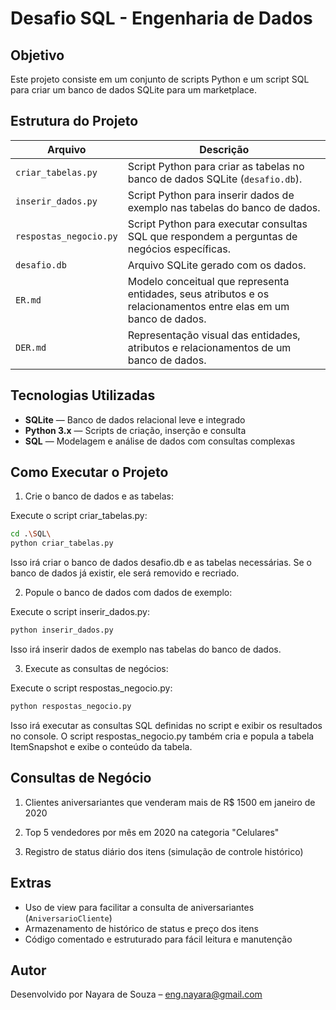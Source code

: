 # Desafio SQL - Engenharia de Dados

## Objetivo

Este projeto consiste em um conjunto de scripts Python e um script SQL para criar um banco de dados SQLite para um marketplace.


## Estrutura do Projeto
| Arquivo              | Descrição |
|----------------------|-----------|
| `criar_tabelas.py`   | Script Python para criar as tabelas no banco de dados SQLite (`desafio.db`). |
| `inserir_dados.py`   | Script Python para inserir dados de exemplo nas tabelas do banco de dados. |
| `respostas_negocio.py` | Script Python para executar consultas SQL que respondem a perguntas de negócios específicas. |
| `desafio.db`| Arquivo SQLite gerado com os dados. |
| `ER.md` | Modelo conceitual que representa entidades, seus atributos e os relacionamentos entre elas em um banco de dados. |
| `DER.md`| Representação visual das entidades, atributos e relacionamentos de um banco de dados.|

## Tecnologias Utilizadas
- **SQLite** — Banco de dados relacional leve e integrado
- **Python 3.x** — Scripts de criação, inserção e consulta
- **SQL** — Modelagem e análise de dados com consultas complexas


## Como Executar o Projeto

1) Crie o banco de dados e as tabelas:

Execute o script criar_tabelas.py:

```bash
cd .\SQL\
python criar_tabelas.py
```
Isso irá criar o banco de dados desafio.db e as tabelas necessárias. Se o banco de dados já existir, ele será removido e recriado.

2) Popule o banco de dados com dados de exemplo:

Execute o script inserir_dados.py:

```bash
python inserir_dados.py
```
Isso irá inserir dados de exemplo nas tabelas do banco de dados.

3) Execute as consultas de negócios:

Execute o script respostas_negocio.py:
```bash
python respostas_negocio.py
```
Isso irá executar as consultas SQL definidas no script e exibir os resultados no console. O script respostas_negocio.py também cria e popula a tabela ItemSnapshot e exibe o conteúdo da tabela.



## Consultas de Negócio

1) Clientes aniversariantes que venderam mais de R$ 1500 em janeiro de 2020

2) Top 5 vendedores por mês em 2020 na categoria "Celulares"

3) Registro de status diário dos itens (simulação de controle histórico)

## Extras
- Uso de view para facilitar a consulta de aniversariantes (`AniversarioCliente`)
- Armazenamento de histórico de status e preço dos itens
- Código comentado e estruturado para fácil leitura e manutenção


## Autor
Desenvolvido por Nayara de Souza – eng.nayara@gmail.com